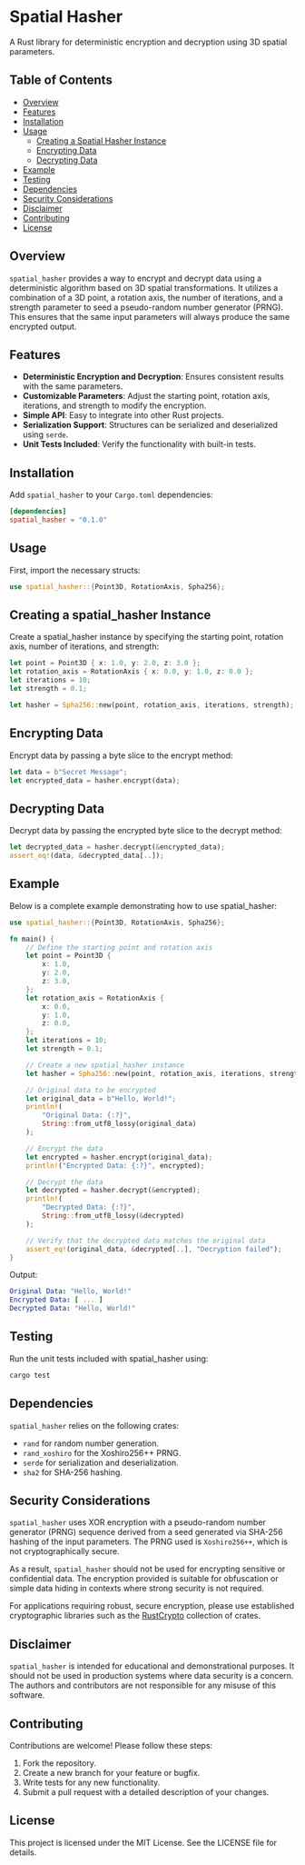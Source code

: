 # Spatial Hasher

A Rust library for deterministic encryption and decryption using 3D spatial parameters.

## Table of Contents

- [Overview](#overview)
- [Features](#features)
- [Installation](#installation)
- [Usage](#usage)
  - [Creating a Spatial Hasher Instance](#creating-a-spatial_hasher-instance)
  - [Encrypting Data](#encrypting-data)
  - [Decrypting Data](#decrypting-data)
- [Example](#example)
- [Testing](#testing)
- [Dependencies](#dependencies)
- [Security Considerations](#security-considerations)
- [Disclaimer](#disclaimer)
- [Contributing](#contributing)
- [License](#license)

## Overview

`spatial_hasher` provides a way to encrypt and decrypt data using a deterministic algorithm based on 3D spatial transformations. It utilizes a combination of a 3D point, a rotation axis, the number of iterations, and a strength parameter to seed a pseudo-random number generator (PRNG). This ensures that the same input parameters will always produce the same encrypted output.

## Features

- **Deterministic Encryption and Decryption**: Ensures consistent results with the same parameters.
- **Customizable Parameters**: Adjust the starting point, rotation axis, iterations, and strength to modify the encryption.
- **Simple API**: Easy to integrate into other Rust projects.
- **Serialization Support**: Structures can be serialized and deserialized using `serde`.
- **Unit Tests Included**: Verify the functionality with built-in tests.

## Installation

Add `spatial_hasher` to your `Cargo.toml` dependencies:

```toml
[dependencies]
spatial_hasher = "0.1.0"
```

## Usage
First, import the necessary structs:

```rust
use spatial_hasher::{Point3D, RotationAxis, Spha256};
```

## Creating a spatial_hasher Instance
Create a spatial_hasher instance by specifying the starting point, rotation axis, number of iterations, and strength:

```rust
let point = Point3D { x: 1.0, y: 2.0, z: 3.0 };
let rotation_axis = RotationAxis { x: 0.0, y: 1.0, z: 0.0 };
let iterations = 10;
let strength = 0.1;

let hasher = Spha256::new(point, rotation_axis, iterations, strength);
```

## Encrypting Data
Encrypt data by passing a byte slice to the encrypt method:

```rust
let data = b"Secret Message";
let encrypted_data = hasher.encrypt(data);
```

## Decrypting Data
Decrypt data by passing the encrypted byte slice to the decrypt method:

```rust
let decrypted_data = hasher.decrypt(&encrypted_data);
assert_eq!(data, &decrypted_data[..]);
```

## Example
Below is a complete example demonstrating how to use spatial_hasher:

```rust
use spatial_hasher::{Point3D, RotationAxis, Spha256};

fn main() {
    // Define the starting point and rotation axis
    let point = Point3D {
        x: 1.0,
        y: 2.0,
        z: 3.0,
    };
    let rotation_axis = RotationAxis {
        x: 0.0,
        y: 1.0,
        z: 0.0,
    };
    let iterations = 10;
    let strength = 0.1;

    // Create a new spatial_hasher instance
    let hasher = Spha256::new(point, rotation_axis, iterations, strength);

    // Original data to be encrypted
    let original_data = b"Hello, World!";
    println!(
        "Original Data: {:?}",
        String::from_utf8_lossy(original_data)
    );

    // Encrypt the data
    let encrypted = hasher.encrypt(original_data);
    println!("Encrypted Data: {:?}", encrypted);

    // Decrypt the data
    let decrypted = hasher.decrypt(&encrypted);
    println!(
        "Decrypted Data: {:?}",
        String::from_utf8_lossy(&decrypted)
    );

    // Verify that the decrypted data matches the original data
    assert_eq!(original_data, &decrypted[..], "Decryption failed");
}
```

Output:
```yaml
Original Data: "Hello, World!"
Encrypted Data: [ ... ]
Decrypted Data: "Hello, World!"
```

## Testing
Run the unit tests included with spatial_hasher using:

```bash
cargo test
```

## Dependencies
`spatial_hasher` relies on the following crates:

- `rand` for random number generation.
- `rand_xoshiro` for the Xoshiro256++ PRNG.
- `serde` for serialization and deserialization.
- `sha2` for SHA-256 hashing.

## Security Considerations

`spatial_hasher` uses XOR encryption with a pseudo-random number generator (PRNG) sequence derived from a seed generated via SHA-256 hashing of the input parameters. The PRNG used is `Xoshiro256++`, which is not cryptographically secure.

As a result, `spatial_hasher` should not be used for encrypting sensitive or confidential data. The encryption provided is suitable for obfuscation or simple data hiding in contexts where strong security is not required.

For applications requiring robust, secure encryption, please use established cryptographic libraries such as the [RustCrypto](https://github.com/RustCrypto) collection of crates.

## Disclaimer
`spatial_hasher` is intended for educational and demonstrational purposes. It should not be used in production systems where data security is a concern. The authors and contributors are not responsible for any misuse of this software.

## Contributing
Contributions are welcome! Please follow these steps:

1. Fork the repository.
2. Create a new branch for your feature or bugfix.
3. Write tests for any new functionality.
4. Submit a pull request with a detailed description of your changes.

## License
This project is licensed under the MIT License. See the LICENSE file for details.
